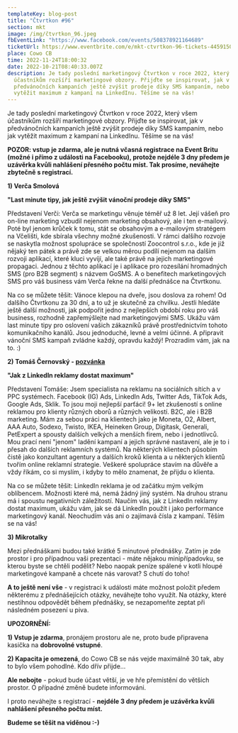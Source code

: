 ```yaml
---
templateKey: blog-post
title: "Čtvrtkon #96"
section: mkt
image: /img/čtvrtkon_96.jpeg
fbEventLink: "https://www.facebook.com/events/508378921164689"
ticketUrl: https://www.eventbrite.com/e/mkt-ctvrtkon-96-tickets-445915093047
place: Cowo CB
time: 2022-11-24T18:00:32
date: 2022-10-21T08:40:33.007Z
description: Je tady poslední marketingový Čtvrtkon v roce 2022, který všem
  účastníkům rozšíří marketingové obzory. Přijďte se inspirovat, jak v
  předvánočních kampaních ještě zvýšit prodeje díky SMS kampaním, nebo jak
  vytěžit maximum z kampaní na LinkedInu. Těšíme se na vás!
---
```

Je tady poslední marketingový Čtvrtkon v roce 2022, který všem účastníkům rozšíří marketingové obzory. Přijďte se inspirovat, jak v předvánočních kampaních ještě zvýšit prodeje díky SMS kampaním, nebo jak vytěžit maximum z kampaní na LinkedInu. Těšíme se na vás!

**POZOR: vstup je zdarma, ale je nutná včasná registrace na Event Britu (možné i přímo z události na Facebooku), protože nejdéle 3 dny předem je uzávěrka kvůli nahlášení přesného počtu míst. Tak prosíme, neváhejte zbytečně s registrací.**

**1) Verča Smolová**

**"Last minute tipy, jak ještě zvýšit vánoční prodeje díky SMS"**

Představení Verči: Verča se marketingu věnuje téměř už 8 let. Její vášeň pro on-line marketing vzbudil nejenom marketing obsahový, ale i ten e-mailový. Poté byl jenom krůček k tomu, stát se obsahovým a e-mailovým stratégem na Včelišti, kde sbírala všechny možné zkušenosti. V rámci dalšího rozvoje se naskytla možnost spolupráce se společností Zoocontrol s.r.o., kde je již nějaký ten pátek a právě zde se velkou měrou podílí nejenom na dalším rozvoji aplikací, které kluci vyvíjí, ale také právě na jejich marketingové propagaci. Jednou z těchto aplikací je i aplikace pro rozesílání hromadných SMS (pro B2B segment) s názvem GoSMS. A o benefitech marketingových SMS pro váš business vám Verča řekne na další přednášce na Čtvrtkonu.

Na co se můžete těšit: Vánoce klepou na dveře, jsou doslova za rohem! Od dalšího Čtvrtkonu za 30 dní, a to už je skutečně za chvilku. Jestli hledáte ještě další možnosti, jak podpořit jedno z nejlepších období roku pro váš business, rozhodně zapřemýšlejte nad marketingovými SMS. Ukážu vám last minute tipy pro oslovení vašich zákazníků právě prostřednictvím tohoto komunikačního kanálů. Jsou jednoduché, levné a velmi účinné. A připravit vánoční SMS kampaň zvládne každý, opravdu každý! Prozradím vám, jak na to. :)

**2) Tomáš Černovský - [pozvánka](https://www.youtube.com/shorts/rwXSv-5YYgw)**

**"Jak z LinkedIn reklamy dostat maximum"**

Představení Tomáše: Jsem specialista na reklamu na sociálních sítích a v PPC systémech. Facebook (IG) Ads, LinkedIn Ads, Twitter Ads, TikTok Ads, Google Ads, Sklik. To jsou moji nejlepší parťáci! 9+ let zkušeností s online reklamou pro klienty různých oborů a různých velikostí. B2C, ale i B2B marketing. Mám za sebou práci na klientech jako je Moneta, O2, Albert, AAA Auto, Sodexo, Twisto, IKEA, Heineken Group, Digitask, Generali, PetExpert a spousty dalších velkých a menších firem, nebo i jednotlivců. Mou prací není "jenom" ladění kampaní a jejich správné nastavení, ale je to i přesah do dalších reklamních systémů. Na některých klientech působím čistě jako konzultant agentury a dalších kroků klienta a u některých klientů tvořím online reklamní strategie. Veškeré spolupráce stavím na důvěře a vždy říkám, co si myslím, i kdyby to mělo znamenat, že přijdu o klienta.

Na co se můžete těšit: LinkedIn reklama je od začátku mým velkým oblíbencem. Možnosti které má, nemá žádný jiný systém. Na druhou stranu má i spoustu negativních záležitostí. Naučím vás, jak z LinkedIn reklamy dostat maximum, ukážu vám, jak se dá LinkedIn použít i jako performance marketingový kanál. Neochudím vás ani o zajímavá čísla z kampaní. Těším se na vás!

**3) Mikrotalky**

Mezi přednáškami budou také krátké 5 minutové přednášky. Zatím je zde prostor i pro případnou vaši prezentaci - máte nějakou minipřípadovku, se kterou byste se chtěli podělit? Nebo naopak peníze spálené v kotli hloupé marketingové kampaně a chcete nás varovat? S chutí do toho!

**A to ještě není vše** - v registraci k události máte možnost položit předem některému z přednášejících otázky, neváhejte toho využít. Na otázky, které nestihnou odpovědět během přednášky, se nezapomeňte zeptat při následném posezení u piva.

**UPOZORNĚNÍ:**

**1) Vstup je zdarma**, pronájem prostoru ale ne, proto bude připravena kasička na **dobrovolné vstupné**.

**2) Kapacita je omezená**, do Cowo CB se nás vejde maximálně 30 tak, aby to bylo všem pohodlné. Kdo dřív přijde...

**Ale nebojte** - pokud bude účast větší, je ve hře přemístění do větších prostor. O případné změně budete informováni.

I proto neváhejte s registrací - **nejdéle 3 dny předem je uzávěrka kvůli nahlášení přesného počtu míst.**

**Budeme se těšit na viděnou :-)**